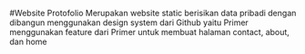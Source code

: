 #Website 
Protofolio
Merupakan website static berisikan data pribadi dengan dibangun menggunakan design system dari Github yaitu Primer
menggunakan feature dari Primer untuk membuat halaman contact, about, dan home
